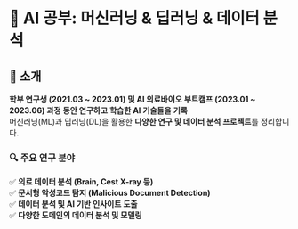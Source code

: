 # 🚀 AI 공부: 머신러닝 & 딥러닝 & 데이터 분석

## 📌 소개  
**학부 연구생 (2021.03 ~ 2023.01) 및 AI 의료바이오 부트캠프 (2023.01 ~ 2023.06) 과정 동안 연구하고 학습한 AI 기술들을 기록**  
머신러닝(ML)과 딥러닝(DL)을 활용한 **다양한 연구 및 데이터 분석 프로젝트**를 정리합니다.

### 🔍 주요 연구 분야  
✅ **의료 데이터 분석 (Brain, Cest X-ray 등)**  
✅ **문서형 악성코드 탐지 (Malicious Document Detection)**  
✅ **데이터 분석 및 AI 기반 인사이트 도출**  
✅ **다양한 도메인의 데이터 분석 및 모델링**  
